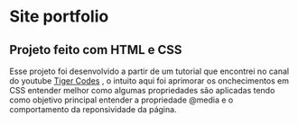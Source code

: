 # Site portfolio
## Projeto feito com HTML e CSS

Esse projeto foi desenvolvido a partir de um tutorial que encontrei no canal do youtube [Tiger Codes](https://www.youtube.com/channel/UCHxTOeCucWlObUstXf8jb8Q) , o intuito aqui foi aprimorar os onchecimentos em CSS entender melhor como algumas propriedades são aplicadas tendo como objetivo principal entender a propriedade @media e o comportamento da reponsividade da página.



